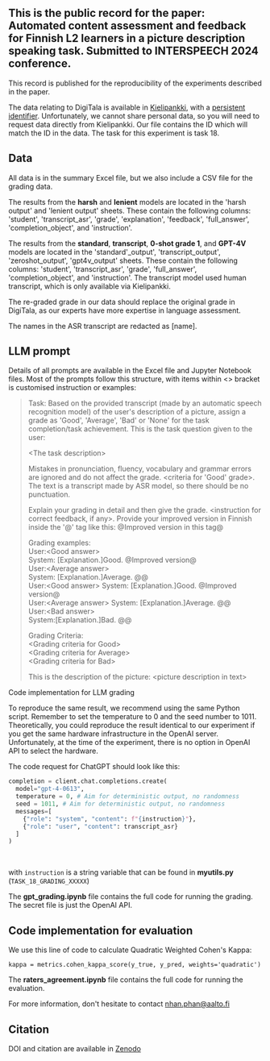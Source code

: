 ## This is the public record for the paper: Automated content assessment and feedback for Finnish L2 learners in a picture description speaking task. Submitted to INTERSPEECH 2024 conference.

This record is published for the reproducibility of the experiments described in the paper.

The data relating to DigiTala is available in [Kielipankki](https://www.kielipankki.fi/corpora/digitala/), with a [persistent identifier](http://urn.fi/urn:nbn:fi:lb-2024013001). Unfortunately, we cannot share personal data, so you will need to request data directly from Kielipankki. Our file contains the ID which will match the ID in the data. The task for this experiment is task 18.

## Data

All data is in the summary Excel file, but we also include a CSV file for the grading data.

The results from the **harsh** and **lenient** models are located in the 'harsh output' and 'lenient output' sheets. These contain the following columns: 'student', 'transcript_asr', 'grade', 'explanation', 'feedback', 'full_answer', 'completion_object', and 'instruction'.

The results from the **standard**, **transcript**, **0-shot grade 1**, and **GPT-4V** models are located in the 'standard'_output', 'transcript_output', 'zeroshot_output', 'gpt4v_output' sheets. These contain the following columns: 'student', 'transcript_asr', 'grade', 'full_answer', 'completion_object', and 'instruction'. The transcript model used human transcript, which is only available via Kielipankki.

The re-graded grade in our data should replace the original grade in DigiTala, as our experts have more expertise in language assessment.


The names in the ASR transcript are redacted as [name].

## LLM prompt

Details of all prompts are available in the Excel file and Jupyter Notebook files. Most of the prompts follow this structure, with items within <> bracket is customised instruction or examples:

> Task: Based on the provided transcript (made by an automatic speech recognition model) of the user's description of a picture, assign a grade as 'Good', 'Average', 'Bad' or 'None' for the task completion/task achievement. This is the task question given to the user:
> 
> \<The task description\>
> 
> Mistakes in pronunciation, fluency, vocabulary and grammar errors are ignored and do not affect the grade. <criteria for 'Good' grade>. The text is a transcript made by ASR model, so there should be no punctuation.
> 
> Explain your grading in detail and then give the grade. \<instruction for correct feedback, if any\>. Provide your improved version in Finnish inside the '@' tag like this: @Improved version in this tag@
> 
> Grading examples:  
> User:\<Good answer\>  
> System: [Explanation.]Good. @Improved version@  
> User:\<Average answer\>  
> System: [Explanation.]Average. @<improved version>@  
> User:\<Good answer\> 
> System: [Explanation.]Good. @Improved version@  
> User:\<Average answer\> 
> System: [Explanation.]Average. @<improved version>@  
> User:\<Bad answer\>  
> System:[Explanation.]Bad. @<improved version>@  
> 
> Grading Criteria:  
> \<Grading criteria for Good\>  
> \<Grading criteria for Average\>  
> \<Grading criteria for Bad\>  
> 
> This is the description of the picture: \<picture description in text\>  


Code implementation for LLM grading

To reproduce the same result, we recommend using the same Python script. Remember to set the temperature to 0 and the seed number to 1011. Theoretically, you could reproduce the result identical to our experiment if you get the same hardware infrastructure in the OpenAI server. Unfortunately, at the time of the experiment, there is no option in OpenAI API to select the hardware.

The code request for ChatGPT should look like this: 

```Python
completion = client.chat.completions.create(
  model="gpt-4-0613",
  temperature = 0, # Aim for deterministic output, no randomness
  seed = 1011, # Aim for deterministic output, no randomness
  messages=[
    {"role": "system", "content": f"{instruction}"},
    {"role": "user", "content": transcript_asr}
  ]
)
```
 

with `instruction` is a string variable that can be found in **myutils.py** (`TASK_18_GRADING_XXXXX`)

The **gpt_grading.ipynb** file contains the full code for running the grading. The secret file is just the OpenAI API.

## Code implementation for evaluation

We use this line of code to calculate Quadratic Weighted Cohen's Kappa:

`kappa = metrics.cohen_kappa_score(y_true, y_pred, weights='quadratic')`

The **raters_agreement.ipynb** file contains the full code for running the evaluation.

For more information, don't hesitate to contact nhan.phan@aalto.fi

## Citation
DOI and citation are available in [Zenodo](https://doi.org/10.5281/zenodo.11385109)

